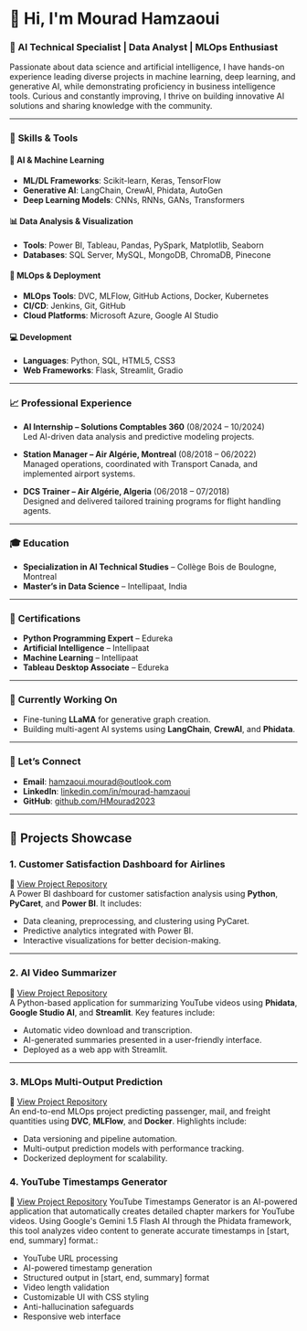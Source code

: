 # 👋 Hi, I'm **Mourad Hamzaoui**

### 💼 AI Technical Specialist | Data Analyst | MLOps Enthusiast

Passionate about data science and artificial intelligence, I have hands-on experience leading diverse projects in machine learning, deep learning, and generative AI, while demonstrating proficiency in business intelligence tools. Curious and constantly improving, I thrive on building innovative AI solutions and sharing knowledge with the community.

---

### 🔧 **Skills & Tools**

#### 🧠 **AI & Machine Learning**
- **ML/DL Frameworks**: Scikit-learn, Keras, TensorFlow  
- **Generative AI**: LangChain, CrewAI, Phidata, AutoGen  
- **Deep Learning Models**: CNNs, RNNs, GANs, Transformers  

#### 📊 **Data Analysis & Visualization**
- **Tools**: Power BI, Tableau, Pandas, PySpark, Matplotlib, Seaborn  
- **Databases**: SQL Server, MySQL, MongoDB, ChromaDB, Pinecone  

#### 🚀 **MLOps & Deployment**
- **MLOps Tools**: DVC, MLFlow, GitHub Actions, Docker, Kubernetes  
- **CI/CD**: Jenkins, Git, GitHub  
- **Cloud Platforms**: Microsoft Azure, Google AI Studio

#### 💻 **Development**
- **Languages**: Python, SQL, HTML5, CSS3  
- **Web Frameworks**: Flask, Streamlit, Gradio

---

### 📈 **Professional Experience**

- **AI Internship – Solutions Comptables 360** (08/2024 – 10/2024)  
  Led AI-driven data analysis and predictive modeling projects.
  
- **Station Manager – Air Algérie, Montreal** (08/2018 – 06/2022)  
  Managed operations, coordinated with Transport Canada, and implemented airport systems.  

- **DCS Trainer – Air Algérie, Algeria** (06/2018 – 07/2018)  
  Designed and delivered tailored training programs for flight handling agents.  

---

### 🎓 **Education**
- **Specialization in AI Technical Studies** – Collège Bois de Boulogne, Montreal  
- **Master’s in Data Science** – Intellipaat, India  

---

### 🏅 **Certifications**
- **Python Programming Expert** – Edureka  
- **Artificial Intelligence** – Intellipaat  
- **Machine Learning** – Intellipaat  
- **Tableau Desktop Associate** – Edureka  

---

### 🌱 **Currently Working On**
- Fine-tuning **LLaMA** for generative graph creation.  
- Building multi-agent AI systems using **LangChain**, **CrewAI**, and **Phidata**.  

---

### 🤝 **Let’s Connect**
- **Email**: [hamzaoui.mourad@outlook.com](mailto:hamzaoui.mourad@outlook.com)  
- **LinkedIn**: [linkedin.com/in/mourad-hamzaoui](https://www.linkedin.com/in/mourad-hamzaoui)  
- **GitHub**: [github.com/HMourad2023](https://github.com/HMourad2023)

---


## 🚀 Projects Showcase  

### 1. **Customer Satisfaction Dashboard for Airlines**    

🔗 [View Project Repository](https://github.com/YourUsername/Customer-Satisfaction-Dashboard)  
A Power BI dashboard for customer satisfaction analysis using **Python**, **PyCaret**, and **Power BI**. It includes:
- Data cleaning, preprocessing, and clustering using PyCaret.
- Predictive analytics integrated with Power BI.
- Interactive visualizations for better decision-making.

---

### 2. **AI Video Summarizer**    

🔗 [View Project Repository](https://github.com/HMourad2023/Video-AI-Summarizer.git)  
A Python-based application for summarizing YouTube videos using **Phidata**, **Google Studio AI**, and **Streamlit**. Key features include:
- Automatic video download and transcription.
- AI-generated summaries presented in a user-friendly interface.
- Deployed as a web app with Streamlit.

---

### 3. **MLOps Multi-Output Prediction**    

🔗 [View Project Repository](https://github.com/HMourad2023/End-To-End-MLOPS-Airline-Project.git)  
An end-to-end MLOps project predicting passenger, mail, and freight quantities using **DVC**, **MLFlow**, and **Docker**. Highlights include:
- Data versioning and pipeline automation.
- Multi-output prediction models with performance tracking.
- Dockerized deployment for scalability.

### 4. **YouTube Timestamps Generator**    

🔗 [View Project Repository](https://github.com/HMourad2023/Youtube-Timestamps-Agent.git)
YouTube Timestamps Generator is an AI-powered application that automatically creates detailed chapter markers for YouTube videos. Using Google's Gemini 1.5 Flash AI through the Phidata framework, this tool analyzes video content to generate accurate timestamps in [start, end, summary] format.:
- YouTube URL processing
- AI-powered timestamp generation
-  Structured output in [start, end, summary] format
- Video length validation
- Customizable UI with CSS styling
-  Anti-hallucination safeguards
-  Responsive web interface

